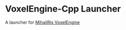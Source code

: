# VoxelEngine-Cpp Launcher
A launcher for [MihailRis VoxelEngine](https://github.com/MihailRis/VoxelEngine-Cpp/)
